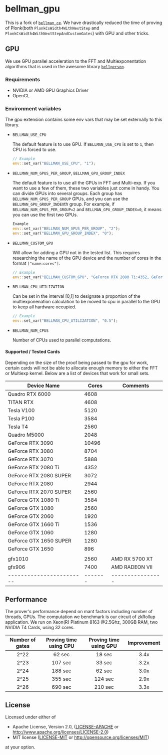 # bellman_gpu
 
This is a fork of [`bellman_ce`](https://github.com/matter-labs/bellman). We have drastically reduced the time of proving of Plonk(both `PlonkCsWidth4WithNextStep` and `PlonkCsWidth4WithNextStepAndCustomGates`) with GPU and other tricks.

## GPU
We use GPU parallel acceleration to the FFT and Multiexponentation algorithms that is used in the awesome library [`bellperson`](https://github.com/filecoin-project/bellperson). 

### Requirements
- NVIDIA or AMD GPU Graphics Driver
- OpenCL

### Environment variables

The gpu extension contains some env vars that may be set externally to this library.

- `BELLMAN_USE_CPU`

    The default feature is to use GPU. If `BELLMAN_USE_CPU` is set to `1`, then CPU is forced to use.

    ```rust
    // Example
    env::set_var("BELLMAN_USE_CPU", "1");
    ```

- `BELLMAN_NUM_GPUS_PER_GROUP`, `BELLMAN_GPU_GROUP_INDEX`

    The default feature is to use all the GPUs in FFT and Multi-exp. If you want to use a few of them, these two variables just come in handy. You can divide GPUs into several groups. Each group has `BELLMAN_NUM_GPUS_PER_GROUP` GPUs, and you can use the `BELLMAN_GPU_GROUP_INDEX`th group. For example, if `BELLMAN_NUM_GPUS_PER_GROUP=2` and  `BELLMAN_GPU_GROUP_INDEX=0`, it means you can use the first two GPUs.

    ```rust
    Example
    env::set_var("BELLMAN_NUM_GPUS_PER_GROUP", "2");
    env::set_var("BELLMAN_GPU_GROUP_INDEX", "0");
    ```

- `BELLMAN_CUSTOM_GPU`

    Will allow for adding a GPU not in the tested list. This requires researching the name of the GPU device and the number of cores in the format `["name:cores"]`.

    ```rust
    // Example
    env::set_var("BELLMAN_CUSTOM_GPU", "GeForce RTX 2080 Ti:4352, GeForce GTX 1060:1280");
    ```

- `BELLMAN_CPU_UTILIZATION`

    Can be set in the interval [0,1] to designate a proportion of the multiexponenation calculation to be moved to cpu in parallel to the GPU to keep all hardware occupied.

    ```rust
    // Example
    env::set_var("BELLMAN_CPU_UTILIZATION", "0.5");
    ```

- `BELLMAN_NUM_CPUS`
    
    Number of CPUs used to parallel computations.


#### Supported / Tested Cards

Depending on the size of the proof being passed to the gpu for work, certain cards will not be able to allocate enough memory to either the FFT or Multiexp kernel. Below are a list of devices that work for small sets. 

| Device Name            | Cores | Comments       |
|------------------------|-------|----------------|
| Quadro RTX 6000        | 4608  |                |
| TITAN RTX              | 4608  |                |
| Tesla V100             | 5120  |                |
| Tesla P100             | 3584  |                |
| Tesla T4               | 2560  |                |
| Quadro M5000           | 2048  |                |
| GeForce RTX 3090       |10496  |                |
| GeForce RTX 3080       | 8704  |                |
| GeForce RTX 3070       | 5888  |                |
| GeForce RTX 2080 Ti    | 4352  |                |
| GeForce RTX 2080 SUPER | 3072  |                |
| GeForce RTX 2080       | 2944  |                |
| GeForce RTX 2070 SUPER | 2560  |                |
| GeForce GTX 1080 Ti    | 3584  |                |
| GeForce GTX 1080       | 2560  |                |
| GeForce GTX 2060       | 1920  |                |
| GeForce GTX 1660 Ti    | 1536  |                |
| GeForce GTX 1060       | 1280  |                |
| GeForce GTX 1650 SUPER | 1280  |                |
| GeForce GTX 1650       |  896  |                |
|                        |       |                |
| gfx1010                | 2560  | AMD RX 5700 XT |
| gfx906                 | 7400  | AMD RADEON VII |
|------------------------|-------|----------------|

## Performance

The prover's performance depend on mant factors including number of threads, GPUs. The computation we benchmark is our circuit of zkRollup application. We run on Xeon(R) Platinum 8163 @2.5Ghz, 300GB RAM, two NVIDIA T4 Cards, using 32 cores.

| Number of gates   | Proving time using CPU   | Proving time using GPU   | Improvement   |
| :---------------: | :----------------------: | :----------------------: | :-----------: |
|  2^22             | 62 sec                   | 18 sec                   | 3.4x          |
|  2^23             | 107 sec                  | 33 sec                   | 3.2x          |
|  2^24             | 188 sec                  | 62 sec                   | 3.0x          |
|  2^25             | 355 sec                  | 124 sec                  | 2.9x          |
|  2^26             | 690 sec                  | 210 sec                  | 3.3x          |


## License

Licensed under either of

 * Apache License, Version 2.0, ([LICENSE-APACHE](LICENSE-APACHE) or http://www.apache.org/licenses/LICENSE-2.0)
 * MIT license ([LICENSE-MIT](LICENSE-MIT) or http://opensource.org/licenses/MIT)

at your option.

